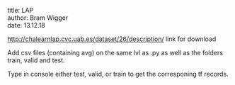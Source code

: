 

<p>
title: LAP<br>
author: Bram Wigger<br>
date: 13.12.18
</p>

http://chalearnlap.cvc.uab.es/dataset/26/description/
link for download

Add csv files (containing avg) on the same lvl as .py as well as the folders train, valid and test.

Type in console either test, valid, or train to get the corresponing tf records.

